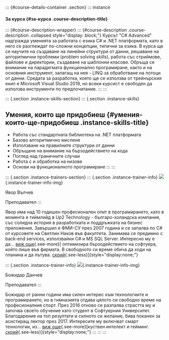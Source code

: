 ::: {#course-details-container .section}
::: instance
#### За курса {#за-курса .course-description-title}

<div>

::: {#course-description-wrapper}
::: {#course-description .course-description .collapsed style="display: block;"}
Курсът \"C# Advanced\" надгражда уменията за работата с езика C# и .NET
платформата, като в него се разглеждат по-сложни концепции, типични за
езика. В курса ще се научите на създаване на линейни структури от данни,
решаване на алгоритмични проблеми (problem solving skills), работа със
стриймове, файлове и директории, създаване на шаблонни класове. Обръща
се внимание на парадигмата функционално програмиране, както и на
основния инструмент, залагащ на нея - LINQ за обработване на потоци от
данни. Средата за разработка, която ще се използва от трейнърския екип е
Microsoft Visual Studio 2019, но всеки курсист е свободен да използва
инструменти по предпочитание.
:::
:::

</div>

::: {.section .instance-skills-section}
::: {.section .instance-skills}
## Умения, които ще придобиеш {#умения-които-ще-придобиеш .instance-skills-title}

-    Работа със стандартната библиотека на .NET платформата
-    Базово алгоритмично мислене
-    Използване на правилните структури от данни
-    Обръщане на внимание на бързодействието на кода
-    Поглед над граничните случаи
-    Работа с и обработка на низове
-    Основи на функционалното програмиране
:::
:::

::: {.section .instance-trainers-section}
::: {.section .instance-trainer-info}
![](/users/profile/showavatar/57f0dc07-2f58-475e-894f-0227583f94f9){.instance-trainer-info-img}

Явор Вълчев

Преподавател
:::

Явор има над 10 годишен професионален опит в програмирането, като в
момента е тиймлийд в Up2 Technology - българо-холандска компания, със
солидна история в разработката и поддръжката на бизнес приложения.
Завършил е ФМИ-СУ през 2007 година и се запалва по C# от курсовете на
Светлин Наков във факултета. Занимава се предимно с back-end services,
използвайки C# и MS SQL Server. Интересно му е да\... [виж
още](#){.see-more}[ оптимизира бързодействието на софтуера, който пише
във фирмата. В свободното си време обича да ходи на планина и да пътува.
[скрий](#){.see-less}]{style="display:none;"}

::: {.section .instance-trainer-info}
![](/users/profile/showavatar/bccd1548-08c4-4bbe-965a-5a412583a75e){.instance-trainer-info-img}

Божидар Данчев

Преподавател
:::

Божидар от ранни години има силен интерес към технологиите и
програмирането, но в гимназията отдава цялото си свободно време на
професионалния спорт. През 2016 отново се разпалва страстта му и започва
своето обучение като студент в Софтуерния Университет. Благодарение на
топ резултати и силното си желание, бива поканен за асистиращ лектор
през 2017. Интересите му включват смарт технологии, из\... [виж
още](#){.see-more}[куствен интелект и гейминг.
[скрий](#){.see-less}]{style="display:none;"}
:::
:::
:::
